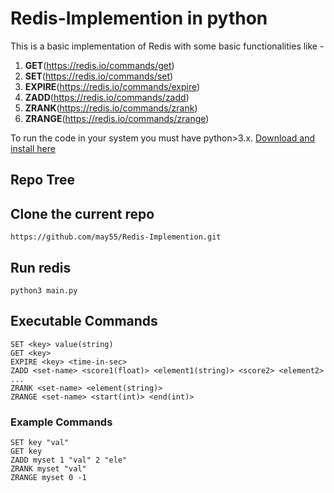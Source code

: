 # Redis-Implemention in python
This is a basic implementation of Redis with some basic functionalities like -
1. **GET**(https://redis.io/commands/get)
2. **SET**(https://redis.io/commands/set)
3. **EXPIRE**(https://redis.io/commands/expire)
4. **ZADD**(https://redis.io/commands/zadd)
5. **ZRANK**(https://redis.io/commands/zrank)
6. **ZRANGE**(https://redis.io/commands/zrange)

To run the code in your system you must have python>3.x. [Download and install here](https://www.python.org/downloads/)

## Repo Tree
[](./img/folderTree.png)

## Clone the current repo <br>
`https://github.com/may55/Redis-Implemention.git`

## Run redis<br>
`python3 main.py`

## Executable Commands
```
SET <key> value(string)
GET <key>
EXPIRE <key> <time-in-sec>
ZADD <set-name> <score1(float)> <element1(string)> <score2> <element2> ...
ZRANK <set-name> <element(string)>
ZRANGE <set-name> <start(int)> <end(int)>
```
### Example Commands
```
SET key "val"
GET key
ZADD myset 1 "val" 2 "ele"
ZRANK myset "val"
ZRANGE myset 0 -1
```
